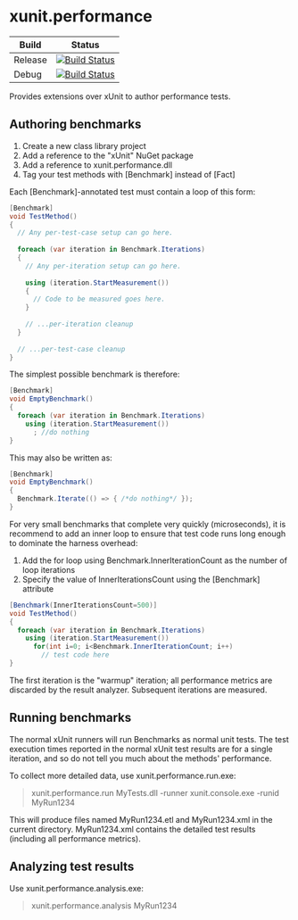 # xunit.performance

Build | Status
------------ | -------------
Release | [![Build Status](http://dotnet-ci.cloudapp.net/job/Microsoft_xunit-performance/job/master/job/LinuxFlow_Ubuntu_release/badge/icon)](http://dotnet-ci.cloudapp.net/job/Microsoft_xunit-performance/job/master/job/LinuxFlow_Ubuntu_release/)
Debug | [![Build Status](http://dotnet-ci.cloudapp.net/job/Microsoft_xunit-performance/job/master/job/LinuxFlow_Ubuntu_debug/badge/icon)](http://dotnet-ci.cloudapp.net/job/Microsoft_xunit-performance/job/master/job/LinuxFlow_Ubuntu_debug/)

Provides extensions over xUnit to author performance tests.

## Authoring benchmarks

1. Create a new class library project
2. Add a reference to the "xUnit" NuGet package
3. Add a reference to xunit.performance.dll
4. Tag your test methods with [Benchmark] instead of [Fact]

Each [Benchmark]-annotated test must contain a loop of this form:

```csharp
[Benchmark]
void TestMethod()
{
  // Any per-test-case setup can go here.
  
  foreach (var iteration in Benchmark.Iterations)
  {
    // Any per-iteration setup can go here.
    
    using (iteration.StartMeasurement())
    {
      // Code to be measured goes here.
    }
    
    // ...per-iteration cleanup
  }
  
  // ...per-test-case cleanup
}
```

The simplest possible benchmark is therefore:

```csharp
[Benchmark]
void EmptyBenchmark()
{
  foreach (var iteration in Benchmark.Iterations)
    using (iteration.StartMeasurement())
      ; //do nothing
}
```

This may also be written as:

```csharp
[Benchmark]
void EmptyBenchmark()
{
  Benchmark.Iterate(() => { /*do nothing*/ });
}
```

For very small benchmarks that complete very quickly (microseconds), it is recommend to add an inner loop to ensure that test code runs long enough to dominate the harness overhead:

1. Add the for loop using Benchmark.InnerIterationCount as the number of loop iterations
2. Specify the value of InnerIterationsCount using the [Benchmark] attribute

```csharp
[Benchmark(InnerIterationsCount=500)]
void TestMethod()
{
  foreach (var iteration in Benchmark.Iterations)
    using (iteration.StartMeasurement())
      for(int i=0; i<Benchmark.InnerIterationCount; i++)
        // test code here
}
```

The first iteration is the "warmup" iteration; all performance metrics are discarded by the result analyzer.  Subsequent iterations are measured. 

## Running benchmarks

The normal xUnit runners will run Benchmarks as normal unit tests.  The test execution times reported in the normal xUnit test results are for a single iteration, and so do not tell you much about the methods' performance.

To collect more detailed data, use xunit.performance.run.exe:

> xunit.performance.run MyTests.dll -runner xunit.console.exe -runid MyRun1234

This will produce files named MyRun1234.etl and MyRun1234.xml in the current directory.  MyRun1234.xml contains the detailed test results (including all performance metrics).

## Analyzing test results

Use xunit.performance.analysis.exe:

> xunit.performance.analysis MyRun1234

